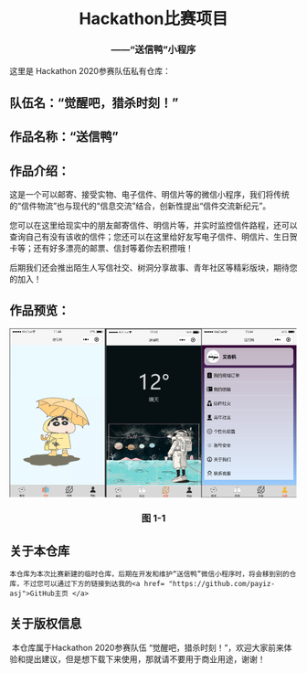 <h1 align = "center">Hackathon比赛项目</h1>
<h3 align = "center">——“送信鸭”小程序</h3>
这里是 Hackathon 2020参赛队伍私有仓库：

## 队伍名：“觉醒吧，猎杀时刻！”

## 作品名称：“送信鸭” 

## 作品介绍：

​	这是一个可以邮寄、接受实物、电子信件、明信片等的微信小程序，我们将传统的“信件物流”也与现代的“信息交流”结合，创新性提出“信件交流新纪元”。   

​	您可以在这里给现实中的朋友邮寄信件、明信片等，并实时监控信件路程，还可以查询自己有没有该收的信件；您还可以在这里给好友写电子信件、明信片、生日贺卡等；还有好多漂亮的邮票、信封等着你去积攒哦！

​	后期我们还会推出陌生人写信社交、树洞分享故事、青年社区等精彩版块，期待您的加入！

## 作品预览：

<p>
    <img align ="center" src = "./作品展示.png"/>
    <h3 align ="center">图 1-1</h3>
</p>	


## 关于本仓库
   	本仓库为本次比赛新建的临时仓库，后期在开发和维护“送信鸭”微信小程序时，将会移到别的仓库，不过您可以通过下方的链接到达我的<a href= "https://github.com/payiz-asj">GitHub主页 </a>


## 关于版权信息
​	本仓库属于Hackathon 2020参赛队伍 “觉醒吧，猎杀时刻！”，欢迎大家前来体验和提出建议，但是想下载下来使用，那就请不要用于商业用途，谢谢！

